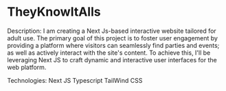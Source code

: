 # TheyKnowItAlls
Description:
I am creating a Next Js-based interactive website tailored for adult use. The primary goal of this project is to foster user engagement by providing a platform where visitors can seamlessly find parties and events; as well as actively interact with the site's content. To achieve this, I'll be leveraging Next JS to craft dynamic and interactive user interfaces for the web platform. 

Technologies:
Next JS
Typescript
TailWind CSS

